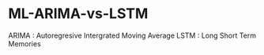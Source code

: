 # ML-ARIMA-vs-LSTM

ARIMA : Autoregresive Intergrated Moving Average
LSTM : Long Short Term Memories
